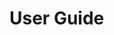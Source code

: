 # User Guide

<div id=body></div>

<script src="https://ajax.googleapis.com/ajax/libs/jquery/3.5.1/jquery.min.js"></script>

<style>
/* Snippet inspired from https://www.w3schools.com/howto/howto_js_collapsible.asp */
  .collapsible 
  {
    background-color: #DCDCDC;
    color: black;
    cursor: pointer;
    padding: 18px;
    width: 100%;
    border: none;
    text-align: left;
    outline: none;
    font-size: 15px;
  }

  .active
  {
    background-color: #D3D3D3
  } 

  .collapsible:hover 
  {
    background-color: #AFDBF5;
  }

  .content 
  {
    padding: 0 18px;
    overflow: hidden;
    background-color: #f1f1f1;
    max-height: 0;
    transition: max-height 0.2s ease-out;
  }

  .br
  {
  	margin-top: 4px;
  }
</style>

<script>

  jQuery.get('src/ca/mcgill/cs/jetuml/JetUML.properties', data => 
    {
      var numTips = 0;
      var lines = data.split("\n");
      for(var i = 0; i<lines.length; i++)
      {
      	var line = lines[i];
      	if (line.includes("tips.quantity="))
      	{
      		numTips = line.split("tips.quantity=")[1];
      		break;
      	}
      }

      for(var j = 1; j <= numTips; j++)
      {
        var tipFileName = "tip-" + j + ".json";
        var tipPath = "tipdata/tips/" + tipFileName;

        $.ajax(
          { 
            url: tipPath, 
            dataType: 'json', 
            data: data, 
            async: false, 
            success: parseTip
          } 
        );
      }
    }
  );

  function parseTip(data)
  {
  	var tipContent = $('<div/>', 
      {
        class: "content",
      }
    );

    var collapsibleTip = $('<button/>', 
      {
        text: data["title"],
        class: 'collapsible',
      }
    );  
    $("#body").append(collapsibleTip);
    $("#body").append(tipContent);

    collapsibleTip.on("click", function() //function snippet taken from 
      { //https://www.w3schools.com/howto/howto_js_collapsible.asp
        this.classList.toggle("active");
        var content = this.nextElementSibling;
        if (content.style.maxHeight) 
        {
          content.style.maxHeight = null;
        } 
        else 
        {
          content.style.maxHeight = content.scrollHeight + "px";
        }
      }
    );

    // looping over the tip contents and adding the tip elements to tipContent
    var content = data["content"];
    for (var k = 0; k<content.length; k++)
    {
      var tipElement = content[k];
      for(var type in tipElement)
      {
        if(type == "text")
        {
          var tipText = $('<p/>', 
	        {
              text: tipElement["text"],
            }
          );
          tipContent.append(tipText);
        }
        else if (type == "image")
        {
          var tipImage = $('<img/>', 
  	        {
              src: "tipdata/tip_images/" + tipElement["image"],
            }
          );
          tipContent.append(tipImage);
        }
      }
    }
    $("#body").append($('<br/>',
      {
        class: 'br',
      }
    ));
  }

</script>